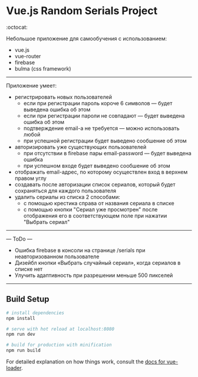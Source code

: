 # Vue.js Random Serials Project

:octocat:

Небольшое приложение для самообучения с использованием:
* vue.js
* vue-router
* firebase
* bulma (css framework)

---

Приложение умеет:
* регистрировать новых пользователей
  + если при регистрации пароль короче 6 символов — будет выведена ошибка об этом
  + если при регистрации пароли не совпадают — будет выведена ошибка об этом
  + подтверждение email-а не требуется — можно использовать любой
  + при успешной регистрации будет выведено сообшение об этом
* авторизировать уже существующих пользователей
  + при отсутствии в firebase пары email-password — будет выведена ошибка
  + при успешном входе будет выведено сообшение об этом
* отображать email-адрес, по которому осуществлен вход в верхнем правом углу
* создавать после авторизации список сериалов, который будет сохраняться для каждого пользователя
* удалить сериалы из списка 2 способами:
  + с помощью крестика справа от названия сериала в списке
  + с помощью кнопки "Сериал уже просмотрен" после отображения его в соответствующем поле при нажатии "Выбрать сериал"  

---

— ToDo —

* Ошибка firebase в консоли на странице /serials при неавторизованном пользователе
* Дизейбл кнопки «Выбрать случайный сериал», когда сериалов в списке нет
* Улучить адаптивность при разрешении меньше 500 пикселей

---

## Build Setup

``` bash
# install dependencies
npm install

# serve with hot reload at localhost:8080
npm run dev

# build for production with minification
npm run build
```

For detailed explanation on how things work, consult the [docs for vue-loader](http://vuejs.github.io/vue-loader).
